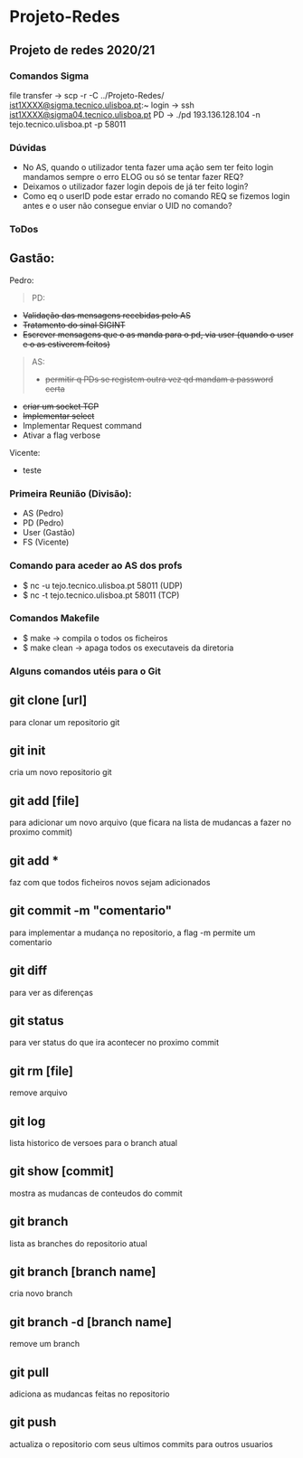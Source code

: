 # Projeto-Redes
Projeto de redes 2020/21
-----

### Comandos Sigma
file transfer -> scp -r -C ../Projeto-Redes/ ist1XXXX@sigma.tecnico.ulisboa.pt:~
login -> ssh ist1XXXX@sigma04.tecnico.ulisboa.pt
PD -> ./pd 193.136.128.104 -n tejo.tecnico.ulisboa.pt -p 58011

### Dúvidas
- No AS, quando o utilizador tenta fazer uma ação sem ter feito login mandamos sempre o erro ELOG ou só se tentar fazer REQ?
- Deixamos o utilizador fazer login depois de já ter feito login?
- Como eq o userID pode estar errado no comando REQ se fizemos login antes e o user não consegue enviar o UID no comando?

### ToDos
Gastão:
- 

Pedro:
> PD:
- ~~Validação das mensagens recebidas pelo AS~~
- ~~Tratamento do sinal SIGINT~~
- ~~Escrever mensagens que o as manda para o pd, via user (quando o user e o as estiverem feitos)~~

> AS:
> - ~~permitir q PDs se registem outra vez qd mandam a password certa~~
- ~~criar um socket TCP~~
- ~~Implementar select~~
- Implementar Request command
- Ativar a flag verbose

Vicente:
- teste

### Primeira Reunião (Divisão):
- AS    (Pedro)
- PD    (Pedro)
- User  (Gastão)
- FS    (Vicente)

### Comando para aceder ao AS dos profs
- $ nc -u tejo.tecnico.ulisboa.pt 58011 (UDP)
- $ nc -t tejo.tecnico.ulisboa.pt 58011 (TCP)
  
### Comandos Makefile
- $ make -> compila o todos os ficheiros
- $ make clean -> apaga todos os executaveis da diretoria

### Alguns comandos utéis para o Git
git clone [url]
--------------
para clonar um repositorio git

git init
--------------
cria um novo repositorio git

git add [file]
-------------- 
para adicionar um novo arquivo (que ficara na lista de mudancas a fazer no proximo commit)

git add *
-------------
faz com que todos ficheiros novos sejam adicionados

git commit -m "comentario"
-------------- 
para implementar a mudança no repositorio, a flag -m permite um comentario

git diff
--------------
para ver as diferenças

git status
--------------
para ver status do que ira acontecer no proximo commit

git rm [file]
--------------
remove arquivo

git log
--------------
lista historico de versoes para o branch atual

git show [commit]
--------------
mostra as mudancas de conteudos do commit

git branch
--------------
lista as branches do repositorio atual

git branch [branch name]
--------------
cria novo branch

git branch -d [branch name]
--------------
remove um branch

git pull
--------------
adiciona as mudancas feitas no repositorio

git push
--------------
actualiza o repositorio com seus ultimos commits para outros usuarios  
